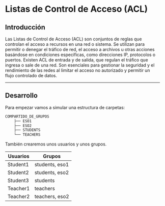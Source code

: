 # Listas de Control de Acceso (ACL)

## Introducción
Las Listas de Control de Acceso (ACL) son conjuntos de reglas que controlan el acceso a recursos en una red o sistema. Se utilizan para permitir o denegar el tráfico de red, el acceso a archivos u otras acciones basándose en condiciones específicas, como direcciones IP, protocolos o puertos. Existen ACL de entrada y de salida, que regulan el tráfico que ingresa o sale de una red. Son esenciales para gestionar la seguridad y el rendimiento de las redes al limitar el acceso no autorizado y permitir un flujo controlado de datos.

* * *
## Desarrollo

Para empezar vamos a simular una estructura de carpetas:

```bash
COMPARTIDO_DE_GRUPOS
    ├── ESO1
    ├── ESO2
    ├── STUDENTS
    └── TEACHERS
```
También crearemos unos usuarios y unos grupos.

|Usuarios|Grupos|
|-|-|
|Student1|students, eso1|
|Student2|students, eso2|
|Student3|students|
|Teacher1|teachers|
|Teacher2|teachers, eso2|

